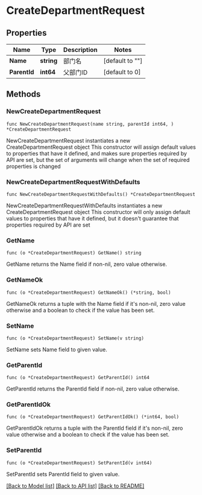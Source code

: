 # CreateDepartmentRequest

## Properties

Name | Type | Description | Notes
------------ | ------------- | ------------- | -------------
**Name** | **string** | 部门名 | [default to ""]
**ParentId** | **int64** | 父部门ID | [default to 0]

## Methods

### NewCreateDepartmentRequest

`func NewCreateDepartmentRequest(name string, parentId int64, ) *CreateDepartmentRequest`

NewCreateDepartmentRequest instantiates a new CreateDepartmentRequest object
This constructor will assign default values to properties that have it defined,
and makes sure properties required by API are set, but the set of arguments
will change when the set of required properties is changed

### NewCreateDepartmentRequestWithDefaults

`func NewCreateDepartmentRequestWithDefaults() *CreateDepartmentRequest`

NewCreateDepartmentRequestWithDefaults instantiates a new CreateDepartmentRequest object
This constructor will only assign default values to properties that have it defined,
but it doesn't guarantee that properties required by API are set

### GetName

`func (o *CreateDepartmentRequest) GetName() string`

GetName returns the Name field if non-nil, zero value otherwise.

### GetNameOk

`func (o *CreateDepartmentRequest) GetNameOk() (*string, bool)`

GetNameOk returns a tuple with the Name field if it's non-nil, zero value otherwise
and a boolean to check if the value has been set.

### SetName

`func (o *CreateDepartmentRequest) SetName(v string)`

SetName sets Name field to given value.


### GetParentId

`func (o *CreateDepartmentRequest) GetParentId() int64`

GetParentId returns the ParentId field if non-nil, zero value otherwise.

### GetParentIdOk

`func (o *CreateDepartmentRequest) GetParentIdOk() (*int64, bool)`

GetParentIdOk returns a tuple with the ParentId field if it's non-nil, zero value otherwise
and a boolean to check if the value has been set.

### SetParentId

`func (o *CreateDepartmentRequest) SetParentId(v int64)`

SetParentId sets ParentId field to given value.



[[Back to Model list]](../README.md#documentation-for-models) [[Back to API list]](../README.md#documentation-for-api-endpoints) [[Back to README]](../README.md)


